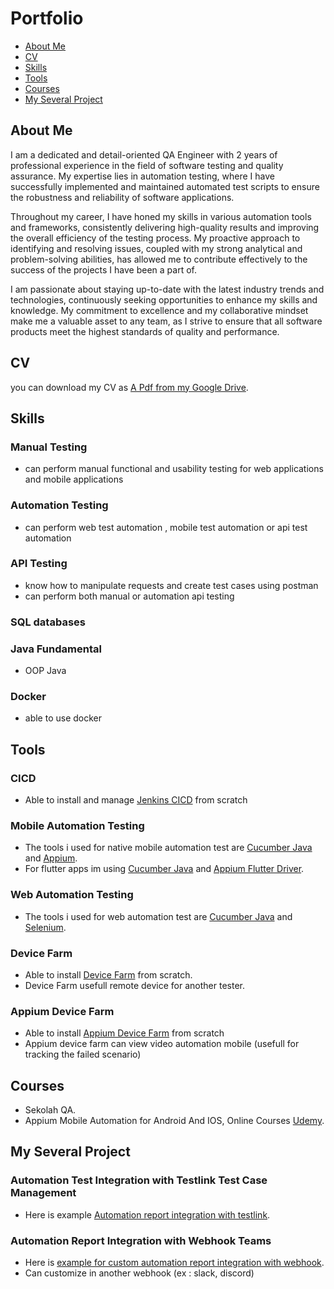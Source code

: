 # Portfolio
- [About Me](#about-me)
- [CV](#cv)
- [Skills](#skills)
- [Tools](#tools)
- [Courses](#courses)
- [My Several Project](#my-several-project)


## About Me
I am a dedicated and detail-oriented QA Engineer with 2 years of professional experience in the field of software testing and quality assurance. My expertise lies in automation testing, where I have successfully implemented and maintained automated test scripts to ensure the robustness and reliability of software applications.

Throughout my career, I have honed my skills in various automation tools and frameworks, consistently delivering high-quality results and improving the overall efficiency of the testing process. My proactive approach to identifying and resolving issues, coupled with my strong analytical and problem-solving abilities, has allowed me to contribute effectively to the success of the projects I have been a part of.

I am passionate about staying up-to-date with the latest industry trends and technologies, continuously seeking opportunities to enhance my skills and knowledge. My commitment to excellence and my collaborative mindset make me a valuable asset to any team, as I strive to ensure that all software products meet the highest standards of quality and performance.


## CV
you can download my CV as [A Pdf from my Google Drive](https://drive.google.com/file/d/1bsaBdY8FswLqX-IjhMdTK_O4LnMipG5Z/view?usp=sharing). <br>


## Skills
### Manual Testing
- can perform manual functional and usability testing for web applications and mobile applications
### Automation Testing
- can perform web test automation , mobile test automation or api test automation
### API Testing
- know how to manipulate requests and create test cases using postman
- can perform both manual or automation api testing
### SQL databases
### Java Fundamental
- OOP Java
### Docker
- able to use docker


## Tools
### CICD 
- Able to install and manage [Jenkins CICD](https://www.jenkins.io/) from scratch
  
### Mobile Automation Testing
- The tools i used for native mobile automation test are [Cucumber Java](https://cucumber.io/docs/installation/java/) and [Appium](https://appium.io/).
- For flutter apps im using [Cucumber Java](https://cucumber.io/docs/installation/java/) and [Appium Flutter Driver](https://github.com/appium/appium-flutter-driver).

### Web Automation Testing
- The tools i used for web automation test are [Cucumber Java](https://cucumber.io/docs/installation/java/) and [Selenium](https://www.selenium.dev/).

### Device Farm
- Able to install [Device Farm](https://devicefarm.org/) from scratch.
- Device Farm usefull remote device for another tester.

### Appium Device Farm
- Able to install [Appium Device Farm](https://github.com/AppiumTestDistribution/appium-device-farm) from scratch
- Appium device farm can view video automation mobile (usefull for tracking the failed scenario)

## Courses
- Sekolah QA.
- Appium Mobile Automation for Android And IOS, Online Courses [Udemy](https://www.udemy.com/course/the-complete-appium-course-for-ios-and-android/).
## My Several Project
### Automation Test Integration with Testlink Test Case Management
- Here is example [Automation report integration with testlink]().

### Automation Report Integration with Webhook Teams
- Here is [example for custom automation report integration with webhook](https://drive.google.com/file/d/17qnGnvkxlZmgXf_tW73aV4cY-h-bVJxo/view?usp=sharing).
- Can customize in another webhook (ex : slack, discord)


